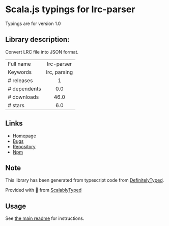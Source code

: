 
# Scala.js typings for lrc-parser

Typings are for version 1.0

## Library description:
Convert LRC file into JSON format.

|                    |                 |
| ------------------ | :-------------: |
| Full name          | lrc-parser |
| Keywords           | lrc, parsing |
| # releases         | 1 |
| # dependents       | 0.0 |
| # downloads        | 46.0 |
| # stars            | 6.0 |

## Links
- [Homepage](https://github.com/dkakashi69/lrc-parser#readme)
- [Bugs](https://github.com/dkakashi69/lrc-parser/issues)
- [Repository](https://github.com/dkakashi69/lrc-parser)
- [Npm](https://www.npmjs.com/package/lrc-parser)
    


## Note
This library has been generated from typescript code from [DefinitelyTyped](https://definitelytyped.org).

Provided with :purple_heart: from [ScalablyTyped](https://github.com/oyvindberg/ScalablyTyped)

## Usage
See [the main readme](../../readme.md) for instructions.


